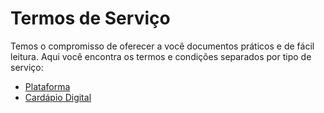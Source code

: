 # Termos de Serviço

Temos o compromisso de oferecer a você documentos práticos e de fácil leitura. Aqui você encontra os termos e condições separados por tipo de serviço:

- [Plataforma](plataforma)
- [Cardápio Digital](cardapio)
